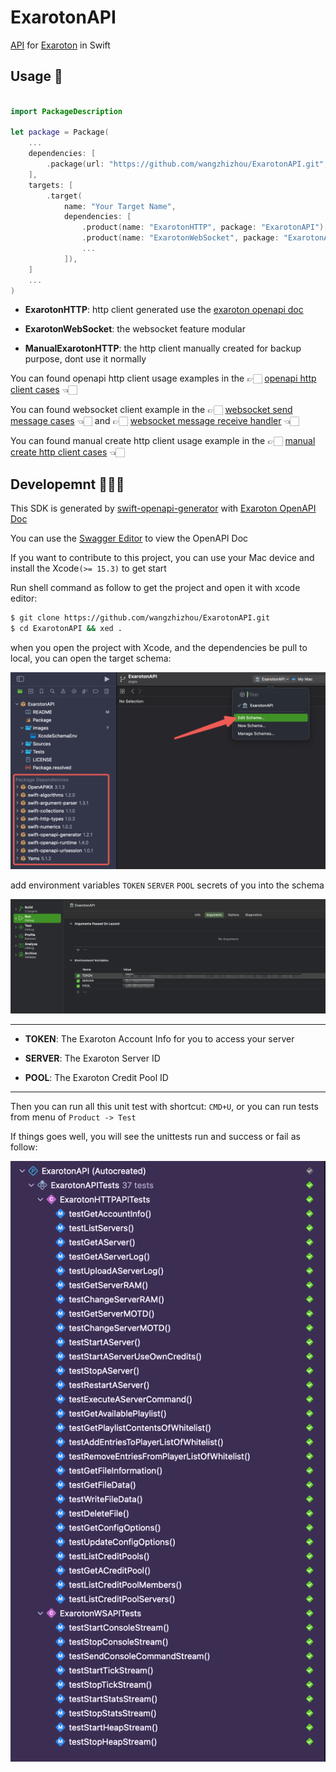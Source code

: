 # ExarotonAPI

[API][Exaroton API Website] for [Exaroton][Exaroton] in Swift
## Usage 🤩 

```swift

import PackageDescription

let package = Package(
    ...
    dependencies: [
        .package(url: "https://github.com/wangzhizhou/ExarotonAPI.git", branch: "main"),
    ],
    targets: [
        .target(
            name: "Your Target Name",
            dependencies: [
                .product(name: "ExarotonHTTP", package: "ExarotonAPI"),
                .product(name: "ExarotonWebSocket", package: "ExarotonAPI"),
                ...
            ]),
    ]
    ...
)

```

- **ExarotonHTTP**: http client generated use the [exaroton openapi doc][Exaroton OpenAPI Doc]

- **ExarotonWebSocket**: the websocket feature modular

- **ManualExarotonHTTP**: the http client manually created for backup purpose, dont use it normally


You can found openapi http client usage examples in the 👉🏻 [openapi http client cases][openapi http client cases] 👈🏻

You can found websocket client example in the 👉🏻 [websocket send message cases][websocket send message cases] 👈🏻 
and 👉🏻 [websocket message receive handler][websocket message receive handler] 👈🏻

You can found manual create http client usage example in the 👉🏻 [manual create http client cases][manual create http client cases] 👈🏻

## Developemnt 👨🏻‍💻

This SDK is generated by [swift-openapi-generator][Swift OpenAPI Generator] 
with [Exaroton OpenAPI Doc][Exaroton OpenAPI Doc]

You can use the [Swagger Editor][Swagger Editor] to view the OpenAPI Doc

If you want to contribute to this project, you can use your Mac device and install the Xcode`(>= 15.3)` to get start

Run shell command as follow to get the project and open it with xcode editor:

```bash
$ git clone https://github.com/wangzhizhou/ExarotonAPI.git
$ cd ExarotonAPI && xed .
```

when you open the project with Xcode, and the dependencies be pull to local, 
you can open the target schema:

![schema](./images/schema.png)

add environment variables `TOKEN` `SERVER` `POOL` secrets of you into the schema

![xcode schema env vars](./images/environments.png)

---

- **TOKEN**: The Exaroton Account Info for you to access your server

- **SERVER**: The Exaroton Server ID

- **POOL**: The Exaroton Credit Pool ID

---


Then you can run all this unit test with shortcut: `CMD+U`, 
or you can run tests from menu of `Product -> Test`

If things goes well, you will see the unittests run and success or fail as follow:

![unit tests](./images/unittests.png)


[Exaroton]: <https://exaroton.com>
[Exaroton API Website]: <https://developers.exaroton.com/>
[Exaroton OpenAPI Doc]: <https://developers.exaroton.com/openapi.yaml>
[Swagger Editor]: <https://editor-next.swagger.io/>
[Swift OpenAPI Generator]: <https://swiftpackageindex.com/apple/swift-openapi-generator>
[openapi http client cases]: <>
[websocket send message cases]: <>
[websocket message receive handler]: <>
[manual create http client cases]: <>
